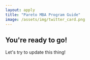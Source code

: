 ```yaml
---
layout: apply
title: "Pareto MBA Program Guide"
image: /assets/img/twitter_card.png
---
```


## You're ready to go!

Let's try to update this thing!
